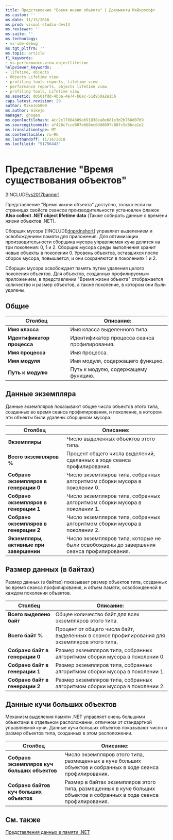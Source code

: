 ```yaml
---
title: Представление "Время жизни объекта" | Документы Майкрософт
ms.custom: ''
ms.date: 11/15/2016
ms.prod: visual-studio-dev14
ms.reviewer: ''
ms.suite: ''
ms.technology:
- vs-ide-debug
ms.tgt_pltfrm: ''
ms.topic: article
f1_keywords:
- vs.performance.view.objectlifetime
helpviewer_keywords:
- lifetime, objects
- Objects Lifetime view
- profiling tools reports, Lifetime view
- performance reports, objects lifetime view
- profiling tools, Lifetime view
ms.assetid: d0501fdd-4b3a-4e74-b6ac-51d950a2e15b
caps.latest.revision: 29
author: MikeJo5000
ms.author: mikejo
manager: ghogen
ms.openlocfilehash: 4cc2e17084809e691838ea0e681e3d2b766d0769
ms.sourcegitcommit: af428c7ccd007e668ec0dd8697c88fc5d8bca1e2
ms.translationtype: MT
ms.contentlocale: ru-RU
ms.lasthandoff: 11/16/2018
ms.locfileid: "51756443"
---
```

# <a name="object-lifetime-view"></a>Представление "Время существования объектов"
[!INCLUDE[vs2017banner](../includes/vs2017banner.md)]

Представление "Время жизни объекта" доступно, только если на страницах свойств сеансов производительности установлен флажок **Also collect .NET object lifetime data** (Также собирать данные о времени жизни объектов .NET).  
  
 Сборщик мусора [!INCLUDE[dnprdnshort](../includes/dnprdnshort-md.md)] управляет выделением и освобождением памяти для приложения. Для оптимизации производительности сборщика мусора управляемая куча делится на три поколения: 0, 1 и 2. Сборщик мусора среды выполнения хранит новые объекты в поколении 0. Уровень объектов, оставшихся после сборок мусора, повышается, и они сохраняются в поколениях 1 и 2.  
  
 Сборщик мусора освобождает память путем удаления целого поколения объектов. Для объектов, созданных профилируемым приложением, в представлении "Время жизни объекта" отображается количество и размер объектов, а также поколение, в котором они были удалены.  
  
## <a name="general"></a>Общие  
  
|Столбец|Описание:|  
|------------|-----------------|  
|**Имя класса**|Имя класса выделенного типа.|  
|**Идентификатор процесса**|Идентификатор процесса сеанса профилирования.|  
|**Имя процесса**|Имя процесса.|  
|**Имя модуля**|Имя модуля, содержащего функцию.|  
|**Путь к модулю**|Путь к модулю, содержащему функцию.|  
  
## <a name="instance-data"></a>Данные экземпляра  
 Данные экземпляров показывают общее число объектов этого типа, созданных во время сеанса профилирования, и поколение, в котором эти объекты были удалены сборщиком мусора.  
  
|Столбец|Описание:|  
|------------|-----------------|  
|**Экземпляры**|Число выделенных объектов этого типа.|  
|**Всего экземпляров %**|Процент общего числа выделений, сделанных в ходе сеанса профилирования.|  
|**Собрано экземпляров в генерации 0**|Число экземпляров типа, собранных алгоритмом сборки мусора в поколении 0.|  
|**Собрано экземпляров в генерации 1**|Число экземпляров типа, собранных алгоритмом сборки мусора в поколении 1.|  
|**Собрано экземпляров в генерации 2**|Число экземпляров типа, собранных алгоритмом сборки мусора в поколении 2.|  
|**Экземпляры, активные при завершении**|Число экземпляров типа, которые не были освобождены до завершения сеанса профилирования.|  
  
## <a name="size-byte-data"></a>Размер данных (в байтах)  
 Размер данных (в байтах) показывает размер объектов типа, созданных во время сеанса профилирования, и объем памяти, освобожденной в каждом поколении объектов.  
  
|Столбец|Описание:|  
|------------|-----------------|  
|**Всего выделено байт**|Общее количество байт для всех экземпляров этого типа.|  
|**Всего байт %**|Процент от общего числа байт, выделенных в сеансе профилирования для экземпляров этого типа.|  
|**Собрано байт в генерации 0**|Размер экземпляров типа, собранных алгоритмом сборки мусора в поколении 0.|  
|**Собрано байт в генерации 1**|Размер экземпляров типа, собранных алгоритмом сборки мусора в поколении 1.|  
|**Собрано байт в генерации 2**|Размер экземпляров типа, собранных алгоритмом сборки мусора в поколении 2.|  
  
## <a name="large-object-heap-data"></a>Данные кучи больших объектов  
 Механизм выделения памяти .NET управляет очень большими объектами в отдельном расположении, отличном от стандартной управляемой кучи. Данные кучи больших объектов показывают число и размер объектов типа, созданных в этом расположении.  
  
|Столбец|Описание:|  
|------------|-----------------|  
|**Собрано экземпляров куч больших объектов**|Число экземпляров этого типа, размещенных в куче больших объектов и собранных в ходе сеанса профилирования.|  
|**Собрано байтов куч больших объектов**|Размер в байтах экземпляров этого типа, размещенных в куче больших объектов и собранных в ходе сеанса профилирования.|  
  
## <a name="see-also"></a>См. также  
 [Представления данных в памяти .NET](../profiling/dotnet-memory-data-views.md)



